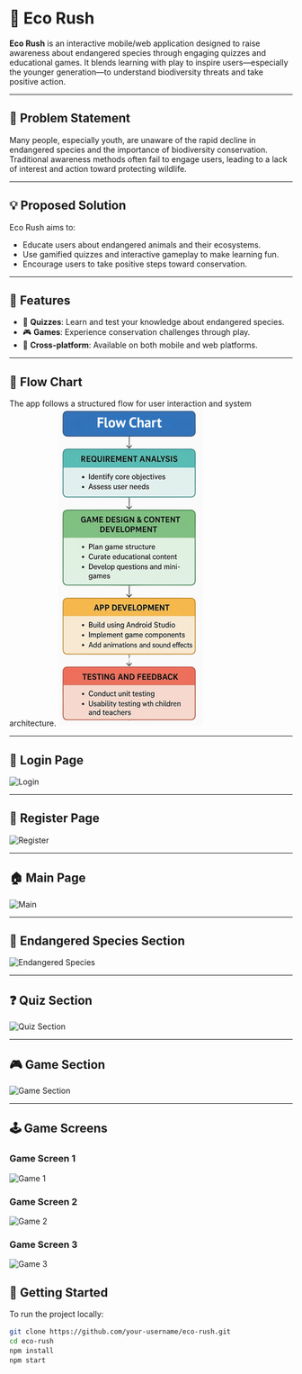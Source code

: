 # 🌿 Eco Rush

**Eco Rush** is an interactive mobile/web application designed to raise awareness about endangered species through engaging quizzes and educational games. It blends learning with play to inspire users—especially the younger generation—to understand biodiversity threats and take positive action.

---

## 🚨 Problem Statement

Many people, especially youth, are unaware of the rapid decline in endangered species and the importance of biodiversity conservation. Traditional awareness methods often fail to engage users, leading to a lack of interest and action toward protecting wildlife.

---

## 💡 Proposed Solution

Eco Rush aims to:
- Educate users about endangered animals and their ecosystems.
- Use gamified quizzes and interactive gameplay to make learning fun.
- Encourage users to take positive steps toward conservation.

---

## 🧩 Features

- 🧠 **Quizzes**: Learn and test your knowledge about endangered species.
- 🎮 **Games**: Experience conservation challenges through play.
- 📱 **Cross-platform**: Available on both mobile and web platforms.

---


## 🔄 Flow Chart

The app follows a structured flow for user interaction and system architecture. 
![Flowchart](https://github.com/Harsh63870/ECO_rush/raw/main/images/Screenshot%202025-10-20%20114956.png)

---
## 🔐 Login Page
![Login]([https://github.com/Harsh63870/ECO_rush/raw/main/images/login.png](https://github.com/Harsh63870/ECO_rush/blob/main/images/WhatsApp%20Image%202025-10-21%20at%2011.07.54_2f0d1fb6.jpg))

---

## 📝 Register Page
![Register]([https://github.com/Harsh63870/ECO_rush/raw/main/images/register.png](https://github.com/Harsh63870/ECO_rush/blob/main/images/WhatsApp%20Image%202025-10-21%20at%2011.07.54_721fe0ab.jpg))

---

## 🏠 Main Page
![Main]([https://github.com/Harsh63870/ECO_rush/raw/main/images/main.png](https://github.com/Harsh63870/ECO_rush/blob/main/images/WhatsApp%20Image%202025-10-21%20at%2011.07.55_1e89cde8.jpg))

---

## 🐾 Endangered Species Section
![Endangered Species]([https://github.com/Harsh63870/ECO_rush/raw/main/images/endangered_species.png](https://github.com/Harsh63870/ECO_rush/blob/main/images/WhatsApp%20Image%202025-10-21%20at%2011.07.55_d6d8b599.jpg))

---

## ❓ Quiz Section
![Quiz Section]([https://github.com/Harsh63870/ECO_rush/raw/main/images/quiz_section.png](https://github.com/Harsh63870/ECO_rush/blob/main/images/WhatsApp%20Image%202025-10-21%20at%2011.07.56_180f1fe2.jpg))

---

## 🎮 Game Section
![Game Section]([https://github.com/Harsh63870/ECO_rush/raw/main/images/game_section.png](https://github.com/Harsh63870/ECO_rush/blob/main/images/WhatsApp%20Image%202025-10-21%20at%2011.07.56_2ec0cc88.jpg))

---

## 🕹️ Game Screens
### Game Screen 1
![Game 1]([https://github.com/Harsh63870/ECO_rush/raw/main/images/game1.png](https://github.com/Harsh63870/ECO_rush/blob/main/images/WhatsApp%20Image%202025-10-21%20at%2011.07.56_68f26c03.jpg))

### Game Screen 2
![Game 2]([https://github.com/Harsh63870/ECO_rush/raw/main/images/game2.png](https://github.com/Harsh63870/ECO_rush/blob/main/images/WhatsApp%20Image%202025-10-21%20at%2011.07.57_9d35e2d0.jpg))

### Game Screen 3
![Game 3]([https://github.com/Harsh63870/ECO_rush/raw/main/images/game3.png](https://github.com/Harsh63870/ECO_rush/blob/main/images/WhatsApp%20Image%202025-10-21%20at%2011.07.57_d06cddae.jpg))


## 🚀 Getting Started

To run the project locally:

```bash
git clone https://github.com/your-username/eco-rush.git
cd eco-rush
npm install
npm start
